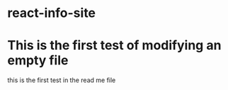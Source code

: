 # react-info-site

# This is the first test of modifying an empty file

this is the first test in the read me file